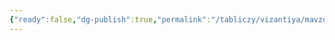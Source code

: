 ```yaml
---
{"ready":false,"dg-publish":true,"permalink":"/tabliczy/vizantiya/mavzolej-gally-placzidii/","dgPassFrontmatter":true}
---
```



